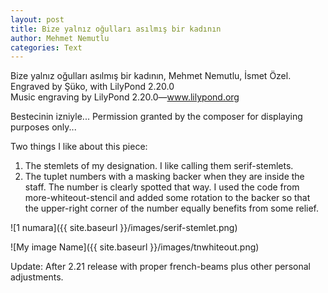 ```yaml
---
layout: post
title: Bize yalnız oğulları asılmış bir kadının
author: Mehmet Nemutlu
categories: Text
---
```


Bize yalnız oğulları asılmış bir kadının, Mehmet Nemutlu, İsmet Özel.  
Engraved by Şüko, with LilyPond 2.20.0  
Music engraving by LilyPond 2.20.0—www.lilypond.org  

Bestecinin izniyle...
Permission granted by the composer for displaying purposes only...

Two things I like about this piece:  
1. The stemlets of my designation. I like calling them serif-stemlets.  
2. The tuplet numbers with a masking backer when they are inside the staff. The number is clearly spotted that way. I used the code from more-whiteout-stencil and added some rotation to the backer so that the upper-right corner of the number equally benefits from some relief.

![1 numara]({{ site.baseurl }}/images/serif-stemlet.png)

![My image Name]({{ site.baseurl }}/images/tnwhiteout.png)




Update:
After 2.21 release with proper french-beams plus other personal adjustments.